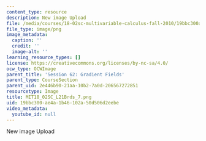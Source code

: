 ```yaml
---
content_type: resource
description: New image Upload
file: /media/courses/18-02sc-multivariable-calculus-fall-2010/19bbc300ae4a1b46102a50d506d2eebe_MIT18_02SC_L21Brds_7.png
file_type: image/png
image_metadata:
  caption: ''
  credit: ''
  image-alt: ''
learning_resource_types: []
license: https://creativecommons.org/licenses/by-nc-sa/4.0/
ocw_type: OCWImage
parent_title: 'Session 62: Gradient Fields'
parent_type: CourseSection
parent_uid: 2e446b90-21aa-10b2-7a0d-206567272851
resourcetype: Image
title: MIT18_02SC_L21Brds_7.png
uid: 19bbc300-ae4a-1b46-102a-50d506d2eebe
video_metadata:
  youtube_id: null
---
```

New image Upload